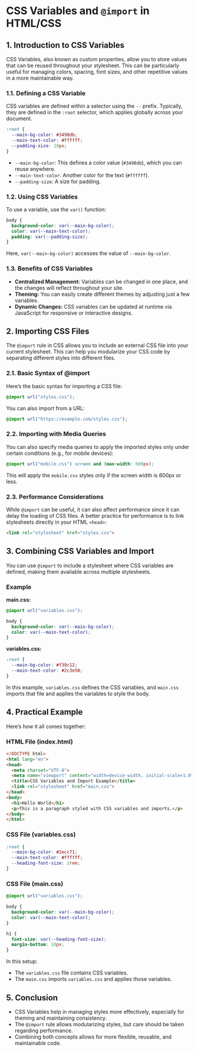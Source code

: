 
# CSS Variables and `@import` in HTML/CSS

## 1. Introduction to CSS Variables

CSS Variables, also known as custom properties, allow you to store values that can be reused throughout your stylesheet. This can be particularly useful for managing colors, spacing, font sizes, and other repetitive values in a more maintainable way.

### 1.1. Defining a CSS Variable

CSS variables are defined within a selector using the `--` prefix. Typically, they are defined in the `:root` selector, which applies globally across your document.

```css
:root {
  --main-bg-color: #3498db;
  --main-text-color: #ffffff;
  --padding-size: 10px;
}
```

- `--main-bg-color`: This defines a color value (`#3498db`), which you can reuse anywhere.
- `--main-text-color`: Another color for the text (`#ffffff`).
- `--padding-size`: A size for padding.

### 1.2. Using CSS Variables

To use a variable, use the `var()` function:

```css
body {
  background-color: var(--main-bg-color);
  color: var(--main-text-color);
  padding: var(--padding-size);
}
```

Here, `var(--main-bg-color)` accesses the value of `--main-bg-color`.

### 1.3. Benefits of CSS Variables

- **Centralized Management:** Variables can be changed in one place, and the changes will reflect throughout your site.
- **Theming:** You can easily create different themes by adjusting just a few variables.
- **Dynamic Changes:** CSS variables can be updated at runtime via JavaScript for responsive or interactive designs.

## 2. Importing CSS Files

The `@import` rule in CSS allows you to include an external CSS file into your current stylesheet. This can help you modularize your CSS code by separating different styles into different files.

### 2.1. Basic Syntax of @import

Here’s the basic syntax for importing a CSS file:

```css
@import url("styles.css");
```

You can also import from a URL:

```css
@import url("https://example.com/styles.css");
```

### 2.2. Importing with Media Queries

You can also specify media queries to apply the imported styles only under certain conditions (e.g., for mobile devices):

```css
@import url("mobile.css") screen and (max-width: 600px);
```

This will apply the `mobile.css` styles only if the screen width is 600px or less.

### 2.3. Performance Considerations

While `@import` can be useful, it can also affect performance since it can delay the loading of CSS files. A better practice for performance is to link stylesheets directly in your HTML `<head>`:

```html
<link rel="stylesheet" href="styles.css">
```

## 3. Combining CSS Variables and Import

You can use `@import` to include a stylesheet where CSS variables are defined, making them available across multiple stylesheets.

### Example

**main.css:**

```css
@import url("variables.css");

body {
  background-color: var(--main-bg-color);
  color: var(--main-text-color);
}
```

**variables.css:**

```css
:root {
  --main-bg-color: #f39c12;
  --main-text-color: #2c3e50;
}
```

In this example, `variables.css` defines the CSS variables, and `main.css` imports that file and applies the variables to style the body.

## 4. Practical Example

Here’s how it all comes together:

### HTML File (index.html)

```html
<!DOCTYPE html>
<html lang="en">
<head>
  <meta charset="UTF-8">
  <meta name="viewport" content="width=device-width, initial-scale=1.0">
  <title>CSS Variables and Import Example</title>
  <link rel="stylesheet" href="main.css">
</head>
<body>
  <h1>Hello World</h1>
  <p>This is a paragraph styled with CSS variables and imports.</p>
</body>
</html>
```

### CSS File (variables.css)

```css
:root {
  --main-bg-color: #2ecc71;
  --main-text-color: #ffffff;
  --heading-font-size: 2rem;
}
```

### CSS File (main.css)

```css
@import url("variables.css");

body {
  background-color: var(--main-bg-color);
  color: var(--main-text-color);
}

h1 {
  font-size: var(--heading-font-size);
  margin-bottom: 10px;
}
```

In this setup:
- The `variables.css` file contains CSS variables.
- The `main.css` imports `variables.css` and applies those variables.

## 5. Conclusion

- CSS Variables help in managing styles more effectively, especially for theming and maintaining consistency.
- The `@import` rule allows modularizing styles, but care should be taken regarding performance.
- Combining both concepts allows for more flexible, reusable, and maintainable code.
